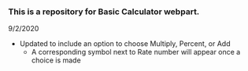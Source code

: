 ### This is a repository for Basic Calculator webpart. 

9/2/2020
  - Updated to include an option to choose Multiply, Percent, or Add
    - A corresponding symbol next to Rate number will appear once a choice is made





    